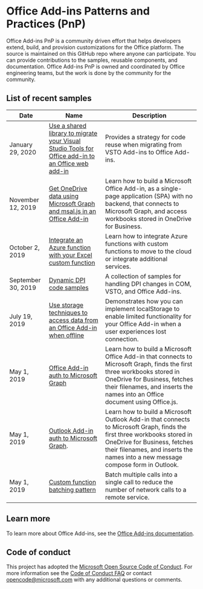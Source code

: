 # Office Add-ins Patterns and Practices (PnP)

Office Add-ins PnP is a community driven effort that helps developers extend, build, and provision customizations for the Office platform. The source is maintained on this GitHub repo where anyone can participate. You can provide contributions to the samples, reusable components, and documentation. Office Add-ins PnP is owned and coordinated by Office engineering teams, but the work is done by the community for the community.

## List of recent samples

| Date               | Name           | Description  |
| ------------------ | -------------- | ------------ |
| January 29, 2020   | [Use a shared library to migrate your Visual Studio Tools for Office add-in to an Office web add-in](https://github.com/OfficeDev/PnP-OfficeAddins/tree/master/Samples/VSTO-shared-code-migration) | Provides a strategy for code reuse when migrating from VSTO Add-ins to Office Add-ins. |
| November 12, 2019  | [Get OneDrive data using Microsoft Graph and msal.js in an Office Add-in](https://github.com/OfficeDev/PnP-OfficeAddins/tree/master/Samples/auth/Office-Add-in-Microsoft-Graph-React) | Learn how to build a Microsoft Office Add-in, as a single-page application (SPA) with no backend, that connects to Microsoft Graph, and access workbooks stored in OneDrive for Business.   |
| October 2, 2019    | [Integrate an Azure function with your Excel custom function](https://github.com/OfficeDev/PnP-OfficeAddins/tree/master/Excel-custom-functions/AzureFunction) | Learn how to integrate Azure functions with custom functions to move to the cloud or integrate additional services. |
| September 30, 2019 | [Dynamic DPI code samples](https://github.com/OfficeDev/PnP-OfficeAddins/tree/vstoshared/Samples/dynamic-dpi) | A collection of samples for handling DPI changes in COM, VSTO, and Office Add-ins. |
| July 19, 2019      | [Use storage techniques to access data from an Office Add-in when offline](https://github.com/OfficeDev/PnP-OfficeAddins/tree/master/Samples/Excel.OfflineStorageAddin) | Demonstrates how you can implement localStorage to enable limited functionality for your Office Add-in when a user experiences lost connection. |
| May 1, 2019        | [Office Add-in auth to Microsoft Graph](https://github.com/OfficeDev/PnP-OfficeAddins/tree/master/Samples/auth/Office-Add-in-Microsoft-Graph-ASPNET) | Learn how to build a Microsoft Office Add-in that connects to Microsoft Graph, finds the first three workbooks stored in OneDrive for Business, fetches their filenames, and inserts the names into an Office document using Office.js. |
| May 1, 2019 | [Outlook Add-in auth to Microsoft Graph](https://github.com/OfficeDev/PnP-OfficeAddins/tree/master/Samples/auth/Outlook-Add-in-Microsoft-Graph-ASPNET).  | Learn how to build a Microsoft Outlook Add-in that connects to Microsoft Graph, finds the first three workbooks stored in OneDrive for Business, fetches their filenames, and inserts the names into a new message compose form in Outlook. |
| May 1, 2019 | [Custom function batching pattern](https://github.com/OfficeDev/PnP-OfficeAddins/tree/master/Excel-custom-functions/Batching)| Batch multiple calls into a single call to reduce the number of network calls to a remote service.|

## Learn more

To learn more about Office Add-ins, see the [Office Add-ins documentation](https://aka.ms/office-add-ins-docs).

## Code of conduct

This project has adopted the [Microsoft Open Source Code of Conduct](https://opensource.microsoft.com/codeofconduct/). For more information see the [Code of Conduct FAQ](https://opensource.microsoft.com/codeofconduct/faq/) or contact [opencode@microsoft.com](mailto:opencode@microsoft.com) with any additional questions or comments.

